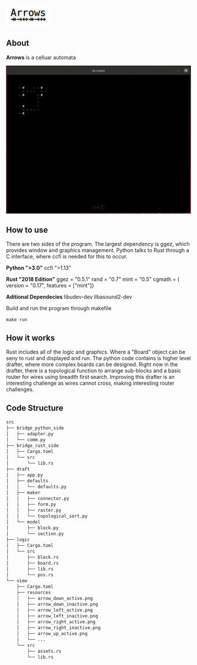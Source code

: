 
![Arrows](https://raw.githubusercontent.com/lazydancer/Arrows/master/docs/arrows_logo.png)

## About

**Arrows** is a celluar automata

![Arrows Demo](https://github.com/lazydancer/Arrows/raw/master/docs/arrows_demo.gif)

## How to use

There are two sides of the program. The largest dependency is ggez, which provides window and graphics management. Python talks to Rust through a C interface, where ccfi is needed for this to occur.

**Python ">3.0"**
ccfi ">1.13"

**Rust "2018 Edition"**
ggez = "0.5.1"
rand = "0.7"
mint = "0.5"
cgmath = { version = "0.17", features = ["mint"]}


**Aditional Dependecies**
libudev-dev
libasound2-dev

Build and run the program through makefile

```
make run
```

## How it works


Rust includes all of the logic and graphics. Where a "Board" object can be seny to rust and displayed and run. The python code contains is higher level drafter, where more complex boards can be designed. Right now in the drafter, there is a topological function to arrange sub-blocks and a basic router for wires using breadth first search. Improving this drafter is an interesting challenge as wires cannot cross, making interesting router challenges.


## Code Structure
```
src
├── bridge_python_side
│   ├── adapter.py
│   └── comm.py
├── bridge_rust_side
│   ├── Cargo.toml
│   └── src
│       └── lib.rs
├── draft
│   ├── app.py
│   ├── defaults
│   │   └── defaults.py
│   ├── maker
│   │   ├── connector.py
│   │   ├── form.py
│   │   ├── raster.py
│   │   └── topological_sort.py
│   └── model
│       ├── block.py
│       └── section.py
├── logic
│   ├── Cargo.toml
│   └── src
│       ├── block.rs
│       ├── board.rs
│       ├── lib.rs
│       └── pos.rs
└── view
    ├── Cargo.toml
    ├── resources
    │   ├── arrow_down_active.png
    │   ├── arrow_down_inactive.png
    │   ├── arrow_left_active.png
    │   ├── arrow_left_inactive.png
    │   ├── arrow_right_active.png
    │   ├── arrow_right_inactive.png
    │   ├── arrow_up_active.png
    │   └── ...
    └── src
        ├── assets.rs
        └── lib.rs
```
